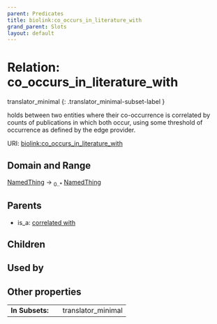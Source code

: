 ```yaml
---
parent: Predicates
title: biolink:co_occurs_in_literature_with
grand_parent: Slots
layout: default
---
```


# Relation: co_occurs_in_literature_with

translator_minimal
{: .translator_minimal-subset-label }


holds between two entities where their co-occurrence is correlated by counts of publications in which both occur, using some threshold of occurrence as defined by the edge provider.

URI: [biolink:co_occurs_in_literature_with](https://w3id.org/biolink/vocab/co_occurs_in_literature_with)

## Domain and Range

[NamedThing](NamedThing.md) ->  <sub>0..\*</sub> [NamedThing](NamedThing.md)

## Parents

 *  is_a: [correlated with](correlated_with.md)

## Children


## Used by


## Other properties

|  |  |  |
| --- | --- | --- |
| **In Subsets:** | | translator_minimal |

